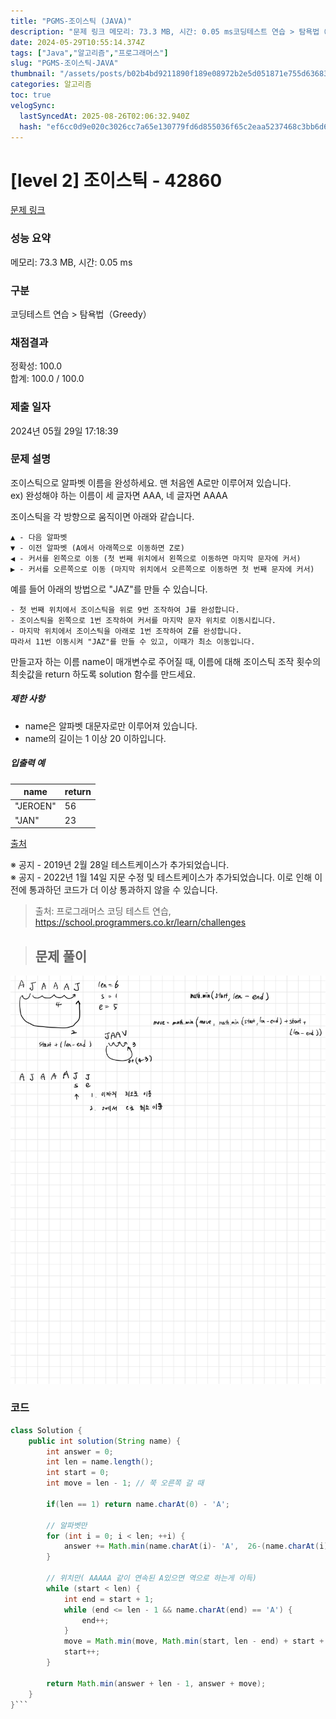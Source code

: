 ```yaml
---
title: "PGMS-조이스틱 (JAVA)"
description: "문제 링크 메모리: 73.3 MB, 시간: 0.05 ms코딩테스트 연습 > 탐욕법（Greedy）정확성: 100.0합계: 100.0 / 100.02024년 05월 29일 17:18:39출처: 프로그래머스 코딩 테스트 연습, https&#x3A;//school.progra"
date: 2024-05-29T10:55:14.374Z
tags: ["Java","알고리즘","프로그래머스"]
slug: "PGMS-조이스틱-JAVA"
thumbnail: "/assets/posts/b02b4bd9211890f189e08972b2e5d051871e755d63683b86614f39d8a95a9845.png"
categories: 알고리즘
toc: true
velogSync:
  lastSyncedAt: 2025-08-26T02:06:32.940Z
  hash: "ef6cc0d9e020c3026cc7a65e130779fd6d855036f65c2eaa5237468c3bb6d600"
---
```


# [level 2] 조이스틱 - 42860 

[문제 링크](https://school.programmers.co.kr/learn/courses/30/lessons/42860) 

### 성능 요약

메모리: 73.3 MB, 시간: 0.05 ms

### 구분

코딩테스트 연습 > 탐욕법（Greedy）

### 채점결과

정확성: 100.0<br/>합계: 100.0 / 100.0

### 제출 일자

2024년 05월 29일 17:18:39

### 문제 설명

<p>조이스틱으로 알파벳 이름을 완성하세요. 맨 처음엔 A로만 이루어져 있습니다.<br>
ex) 완성해야 하는 이름이 세 글자면 AAA, 네 글자면 AAAA</p>

<p>조이스틱을 각 방향으로 움직이면 아래와 같습니다.</p>
<div class="highlight"><pre class="codehilite"><code>▲ - 다음 알파벳
▼ - 이전 알파벳 (A에서 아래쪽으로 이동하면 Z로)
◀ - 커서를 왼쪽으로 이동 (첫 번째 위치에서 왼쪽으로 이동하면 마지막 문자에 커서)
▶ - 커서를 오른쪽으로 이동 (마지막 위치에서 오른쪽으로 이동하면 첫 번째 문자에 커서)
</code></pre></div>
<p>예를 들어 아래의 방법으로 "JAZ"를 만들 수 있습니다.</p>
<div class="highlight"><pre class="codehilite"><code>- 첫 번째 위치에서 조이스틱을 위로 9번 조작하여 J를 완성합니다.
- 조이스틱을 왼쪽으로 1번 조작하여 커서를 마지막 문자 위치로 이동시킵니다.
- 마지막 위치에서 조이스틱을 아래로 1번 조작하여 Z를 완성합니다.
따라서 11번 이동시켜 "JAZ"를 만들 수 있고, 이때가 최소 이동입니다.
</code></pre></div>
<p>만들고자 하는 이름 name이 매개변수로 주어질 때, 이름에 대해 조이스틱 조작 횟수의 최솟값을 return 하도록 solution 함수를 만드세요.</p>

<h5>제한 사항</h5>

<ul>
<li>name은 알파벳 대문자로만 이루어져 있습니다.</li>
<li>name의 길이는 1 이상 20 이하입니다.</li>
</ul>

<h5>입출력 예</h5>
<table class="table">
        <thead><tr>
<th>name</th>
<th>return</th>
</tr>
</thead>
        <tbody><tr>
<td>"JEROEN"</td>
<td>56</td>
</tr>
<tr>
<td>"JAN"</td>
<td>23</td>
</tr>
</tbody>
      </table>
<p><a href="https://commissies.ch.tudelft.nl/chipcie/archief/2010/nwerc/nwerc2010.pdf" target="_blank" rel="noopener">출처</a></p>

<p>※ 공지 - 2019년 2월 28일 테스트케이스가 추가되었습니다.<br>
※ 공지 - 2022년 1월 14일 지문 수정 및 테스트케이스가 추가되었습니다. 이로 인해 이전에 통과하던 코드가 더 이상 통과하지 않을 수 있습니다.</p>


> 출처: 프로그래머스 코딩 테스트 연습, https://school.programmers.co.kr/learn/challenges

> ## 문제 풀이

![](/assets/posts/b02b4bd9211890f189e08972b2e5d051871e755d63683b86614f39d8a95a9845.png)

### 코드
```java
class Solution {
    public int solution(String name) {
        int answer = 0;
        int len = name.length();
        int start = 0;
        int move = len - 1; // 쭉 오른쪽 갈 때
        
        if(len == 1) return name.charAt(0) - 'A';
        
        // 알파벳만
        for (int i = 0; i < len; ++i) {
            answer += Math.min(name.charAt(i)- 'A',  26-(name.charAt(i) - 'A'));
        }
        
        // 위치만( AAAAA 같이 연속된 A있으면 역으로 하는게 이득)
        while (start < len) { 
            int end = start + 1;
            while (end <= len - 1 && name.charAt(end) == 'A') {
                end++;
            }
            move = Math.min(move, Math.min(start, len - end) + start + len - end);
            start++;
        }
        
        return Math.min(answer + len - 1, answer + move);
    }
}```